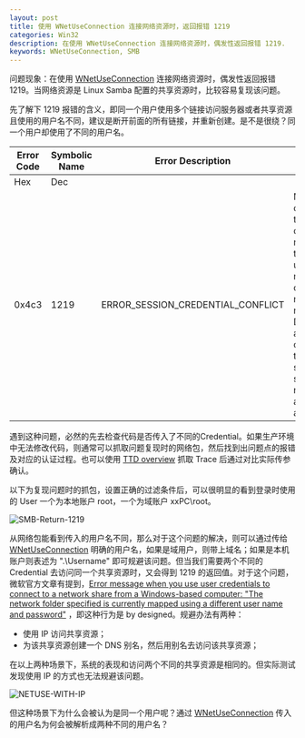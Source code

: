 ```yaml
---
layout: post
title: 使用 WNetUseConnection 连接网络资源时，返回报错 1219
categories: Win32
description: 在使用 WNetUseConnection 连接网络资源时，偶发性返回报错 1219.
keywords: WNetUseConnection, SMB
---
```


问题现象：在使用 [WNetUseConnection](https://msdn.microsoft.com/en-us/library/windows/desktop/aa385482(v=vs.85).aspx) 连接网络资源时，偶发性返回报错 1219。当网络资源是 Linux Samba 配置的共享资源时，比较容易复现该问题。

先了解下 1219 报错的含义，即同一个用户使用多个链接访问服务器或者共享资源且使用的用户名不同，建议是断开前面的所有链接，并重新创建。是不是很绕？同一个用户却使用了不同的用户名。

| Error Code | Symbolic Name | Error Description                 | Header                                                       |            |
| ---------- | ------------- | --------------------------------- | ------------------------------------------------------------ | ---------- |
| Hex        | Dec           |                                   |                                                              |            |
| 0x4c3      | 1219          | ERROR_SESSION_CREDENTIAL_CONFLICT | Multiple connections to a server or shared resource by the same user, using more than one user name, are not allowed. Disconnect all previous connections to the server or shared resource and try again. | winerror.h |

遇到这种问题，必然的先去检查代码是否传入了不同的Credential。如果生产环境中无法修改代码，则通常可以抓取问题复现时的网络包，然后找到出问题点的报错及对应的认证过程。也可以使用 [TTD overview](https://docs.microsoft.com/en-us/windows-hardware/drivers/debugger/time-travel-debugging-overview) 抓取 Trace 后通过对比实际传参确认。

以下为复现问题时的抓包，设置正确的过滤条件后，可以很明显的看到登录时使用的 User 一个为本地账户 root，一个为域账户 xxPC\root。

![SMB-Return-1219](https://crushonme-1256821258.cos.ap-shanghai.myqcloud.com/SMB-return-1219.png)

从网络包能看到传入的用户名不同，那么对于这个问题的解决，则可以通过传给 [WNetUseConnection](https://msdn.microsoft.com/en-us/library/windows/desktop/aa385482(v=vs.85).aspx) 明确的用户名，如果是域用户，则带上域名；如果是本机账户则表述为 ".\Username" 即可规避该问题。但当我们需要两个不同的 Credential 去访问同一个共享资源时，又会得到 1219 的返回值。对于这个问题，微软官方文章有提到，[Error message when you use user credentials to connect to a network share from a Windows-based computer: "The network folder specified is currently mapped using a different user name and password"](https://support.microsoft.com/en-us/help/938120/error-message-when-you-use-user-credentials-to-connect-to-a-network-sh) ，即这种行为是 by designed。规避办法有两种：

- 使用 IP 访问共享资源；
- 为该共享资源创建一个 DNS 别名，然后用别名去访问该共享资源；

在以上两种场景下，系统的表现和访问两个不同的共享资源是相同的。但实际测试发现使用 IP 的方式也无法规避该问题。

![NETUSE-WITH-IP](https://crushonme-1256821258.cos.ap-shanghai.myqcloud.com/netuse-with-IP.png)

但这种场景下为什么会被认为是同一个用户呢？通过 [WNetUseConnection](https://msdn.microsoft.com/en-us/library/windows/desktop/aa385482(v=vs.85).aspx) 传入的用户名为何会被解析成两种不同的用户名？



